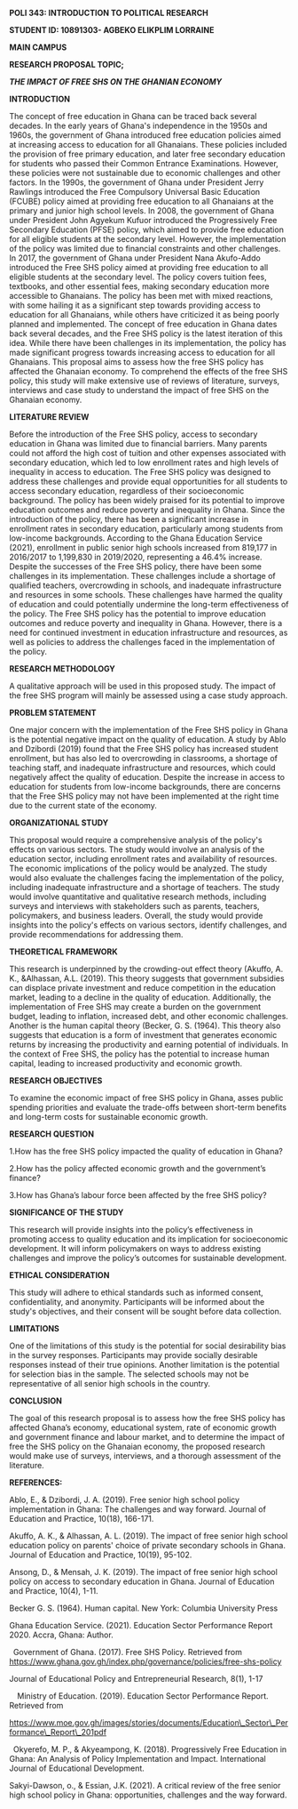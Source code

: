 ﻿
**POLI 343: INTRODUCTION TO POLITICAL RESEARCH**

**STUDENT ID: 10891303- AGBEKO ELIKPLIM LORRAINE**

**MAIN CAMPUS**


**RESEARCH PROPOSAL TOPIC;**

***THE IMPACT OF FREE SHS ON THE GHANIAN ECONOMY***

**INTRODUCTION**

The concept of free education in Ghana can be traced back several decades. In the early years of Ghana's independence in the 1950s and 1960s, the government of Ghana introduced free education policies aimed at increasing access to education for all Ghanaians. These policies included the provision of free primary education, and later free secondary education for students who passed their Common Entrance Examinations. However, these policies were not sustainable due to economic challenges and other factors. In the 1990s, the government of Ghana under President Jerry Rawlings introduced the Free Compulsory Universal Basic Education (FCUBE) policy aimed at providing free education to all Ghanaians at the primary and junior high school levels. In 2008, the government of Ghana under President John Agyekum Kufuor introduced the Progressively Free Secondary Education (PFSE) policy, which aimed to provide free education for all eligible students at the secondary level. However, the implementation of the policy was limited due to financial constraints and other challenges. In 2017, the government of Ghana under President Nana Akufo-Addo introduced the Free SHS policy aimed at providing free education to all eligible students at the secondary level. The policy covers tuition fees, textbooks, and other essential fees, making secondary education more accessible to Ghanaians. The policy has been met with mixed reactions, with some hailing it as a significant step towards providing access to education for all Ghanaians, while others have criticized it as being poorly planned and implemented.  The concept of free education in Ghana dates back several decades, and the Free SHS policy is the latest iteration of this idea. While there have been challenges in its implementation, the policy has made significant progress towards increasing access to education for all Ghanaians. This proposal aims to assess how the free SHS policy has affected the Ghanaian economy. To comprehend the effects of the free SHS policy, this study will make extensive use of reviews of literature, surveys, interviews and case study to understand the impact of free SHS on the Ghanaian economy.

**LITERATURE REVIEW**

Before the introduction of the Free SHS policy, access to secondary education in Ghana was limited due to financial barriers. Many parents could not afford the high cost of tuition and other expenses associated with secondary education, which led to low enrollment rates and high levels of inequality in access to education. The Free SHS policy was designed to address these challenges and provide equal opportunities for all students to access secondary education, regardless of their socioeconomic background. The policy has been widely praised for its potential to improve education outcomes and reduce poverty and inequality in Ghana. Since the introduction of the policy, there has been a significant increase in enrollment rates in secondary education, particularly among students from low-income backgrounds. According to the Ghana Education Service (2021), enrollment in public senior high schools increased from 819,177 in 2016/2017 to 1,199,830 in 2019/2020, representing a 46.4% increase. Despite the successes of the Free SHS policy, there have been some challenges in its implementation. These challenges include a shortage of qualified teachers, overcrowding in schools, and inadequate infrastructure and resources in some schools. These challenges have harmed the quality of education and could potentially undermine the long-term effectiveness of the policy. The Free SHS policy has the potential to improve education outcomes and reduce poverty and inequality in Ghana. However, there is a need for continued investment in education infrastructure and resources, as well as policies to address the challenges faced in the implementation of the policy.

**RESEARCH METHODOLOGY**

A qualitative approach will be used in this proposed study. The impact of the free SHS program will mainly be assessed using a case study approach.

**PROBLEM STATEMENT**

One major concern with the implementation of the Free SHS policy in Ghana is the potential negative impact on the quality of education. A study by Ablo and Dzibordi (2019) found that the Free SHS policy has increased student enrollment, but has also led to overcrowding in classrooms, a shortage of teaching staff, and inadequate infrastructure and resources, which could negatively affect the quality of education. Despite the increase in access to education for students from low-income backgrounds, there are concerns that the Free SHS policy may not have been implemented at the right time due to the current state of the economy.

**ORGANIZATIONAL STUDY**

This proposal would require a comprehensive analysis of the policy's effects on various sectors. The study would involve an analysis of the education sector, including enrollment rates and availability of resources. The economic implications of the policy would be analyzed. The study would also evaluate the challenges facing the implementation of the policy, including inadequate infrastructure and a shortage of teachers. The study would involve quantitative and qualitative research methods, including surveys and interviews with stakeholders such as parents, teachers, policymakers, and business leaders. Overall, the study would provide insights into the policy's effects on various sectors, identify challenges, and provide recommendations for addressing them.

**THEORETICAL FRAMEWORK**

This research is underpinned by the crowding-out effect theory (Akuffo, A. K., &Alhassan, A.L. (2019). This theory suggests that government subsidies can displace private investment and reduce competition in the education market, leading to a decline in the quality of education. Additionally, the implementation of Free SHS may create a burden on the government budget, leading to inflation, increased debt, and other economic challenges. Another is the human capital theory (Becker, G. S. (1964). This theory also suggests that education is a form of investment that generates economic returns by increasing the productivity and earning potential of individuals. In the context of Free SHS, the policy has the potential to increase human capital, leading to increased productivity and economic growth.

**RESEARCH OBJECTIVES**

To examine the economic impact of free SHS policy in Ghana, asses public spending priorities and evaluate the trade-offs between short-term benefits and long-term costs for sustainable economic growth.

**RESEARCH QUESTION**

1\.How has the free SHS policy impacted the quality of education in Ghana?

2\.How has the policy affected economic growth and the government’s finance?

3\.How has Ghana’s labour force been affected by the free SHS policy?

**SIGNIFICANCE OF THE STUDY**

This research will provide insights into the policy’s effectiveness in promoting access to quality education and its implication for socioeconomic development. It will inform policymakers on ways to address existing challenges and improve the policy’s outcomes for sustainable development.

**ETHICAL CONSIDERATION**

This study will adhere to ethical standards such as informed consent, confidentiality, and anonymity. Participants will be informed about the study's objectives, and their consent will be sought before data collection. 

**LIMITATIONS**

One of the limitations of this study is the potential for social desirability bias in the survey responses. Participants may provide socially desirable responses instead of their true opinions. Another limitation is the potential for selection bias in the sample. The selected schools may not be representative of all senior high schools in the country.

**CONCLUSION**

The goal of this research proposal is to assess how the free SHS policy has affected Ghana’s economy, educational system, rate of economic growth and government finance and labour market, and to determine the impact of free the SHS policy on the Ghanaian economy, the proposed research would make use of surveys, interviews, and a thorough assessment of the literature.

**REFERENCES:**

Ablo, E., & Dzibordi, J. A. (2019). Free senior high school policy implementation in Ghana: The challenges and way forward. Journal of Education and Practice, 10(18), 166-171.

Akuffo, A. K., & Alhassan, A. L. (2019). The impact of free senior high school education policy on parents' choice of private secondary schools in Ghana. Journal of Education and Practice, 10(19), 95-102.

Ansong, D., & Mensah, J. K. (2019). The impact of free senior high school policy on access to secondary education in Ghana. Journal of Education and Practice, 10(4), 1-11.

Becker G. S. (1964). Human capital. New York: Columbia University Press

Ghana Education Service. (2021). Education Sector Performance Report 2020. Accra, Ghana: Author.

` `Government of Ghana. (2017). Free SHS Policy. Retrieved from <https://www.ghana.gov.gh/index.php/governance/policies/free-shs-policy>

Journal of Educational Policy and Entrepreneurial Research, 8(1), 1-17

`  `Ministry of Education. (2019). Education Sector Performance Report. Retrieved from

https://www.moe.gov.gh/images/stories/documents/Education\_Sector\_Performance\_Report\_201pdf

` `Okyerefo, M. P., & Akyeampong, K. (2018). Progressively Free Education in Ghana: An Analysis of Policy Implementation and Impact. International Journal of Educational Development.

Sakyi-Dawson, o., & Essian, J.K. (2021). A critical review of the free senior high school policy in Ghana: opportunities, challenges and the way forward.
















